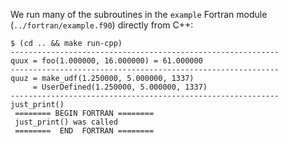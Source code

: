 We run many of the subroutines in the `example` Fortran module
(`../fortran/example.f90`) directly from C++:


```
$ (cd .. && make run-cpp)
------------------------------------------------------------
quux = foo(1.000000, 16.000000) = 61.000000
------------------------------------------------------------
quuz = make_udf(1.250000, 5.000000, 1337)
     = UserDefined(1.250000, 5.000000, 1337)
------------------------------------------------------------
just_print()
 ======== BEGIN FORTRAN ========
 just_print() was called
 ========  END  FORTRAN ========
```
